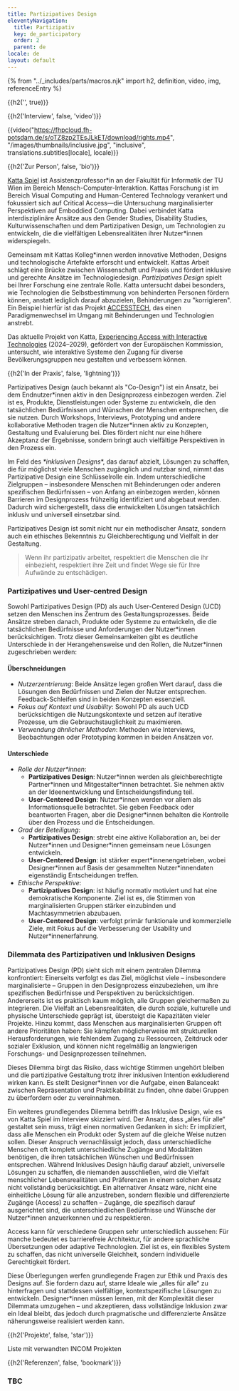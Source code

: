 ```yaml
---
title: Partizipatives Design
eleventyNavigation:
  title: Partizipativ
  key: de_participatory
  order: 2
  parent: de
locale: de
layout: default
---
```


{% from "../_includes/parts/macros.njk" import h2, definition, video, img, referenceEntry %}

{{h2('', true)}}

{{h2('Interview', false, 'video')}}

{{video("https://fhpcloud.fh-potsdam.de/s/oTZ8zp2TEsJLkET/download/rights.mp4", "/images/thumbnails/inclusive.jpg", "inclusive", translations.subtitles[locale], locale)}}

{{h2('Zur Person', false, 'bio')}}

[Katta Spiel](https://informatics.tuwien.ac.at/people/katta-spiel) ist Assistenzprofessor\*in an der Fakultät für Informatik der TU Wien im Bereich Mensch-Computer-Interaktion. Kattas Forschung ist im Bereich Visual Computing and Human-Centered Technology verankert und fokussiert sich auf Critical Access—die Untersuchung marginalisierter Perspektiven auf Emboddied Computing. Dabei verbindet Katta interdisziplinäre Ansätze aus den Gender Studies, Disability Studies, Kulturwissenschaften und dem Partizipativen Design, um Technologien zu entwickeln, die die vielfältigen Lebensrealitäten ihrer Nutzer\*innen widerspiegeln.

Gemeinsam mit Kattas Kolleg\*innen werden innovative Methoden, Designs und technologische Artefakte erforscht und entwickelt. Kattas Arbeit schlägt eine Brücke zwischen Wissenschaft und Praxis und fördert inklusive und gerechte Ansätze im Technologiedesign. *Partizipatives Design* spielt bei Ihrer Forschung eine zentrale Rolle. Katta untersucht dabei besonders, wie Technologien die Selbstbestimmung von behinderten Personen fördern können, anstatt lediglich darauf abzuzielen, Behinderungen zu "korrigieren". Ein Beispiel hierfür ist das Projekt [ACCESSTECH](https://informatics.tuwien.ac.at/news/2470), das einen Paradigmenwechsel im Umgang mit Behinderungen und Technologien anstrebt.

Das aktuelle Projekt von Katta, [Experiencing Access with Interactive Technologies](https://tiss.tuwien.ac.at/fpl/project/index.xhtml?id=2246166) (2024–2029), gefördert von der Europäischen Kommission, untersucht, wie interaktive Systeme den Zugang für diverse Bevölkerungsgruppen neu gestalten und verbessern können.

{{h2('In der Praxis', false, 'lightning')}}

Partizipatives Design (auch bekannt als "Co-Design") ist ein Ansatz, bei dem Endnutzer\*innen aktiv in den Designprozess einbezogen werden. Ziel ist es, Produkte, Dienstleistungen oder Systeme zu entwickeln, die den tatsächlichen Bedürfnissen und Wünschen der Menschen entsprechen, die sie nutzen. Durch Workshops, Interviews, Prototyping und andere kollaborative Methoden tragen die Nutzer\*innen aktiv zu Konzepten, Gestaltung und Evaluierung bei. Dies fördert nicht nur eine höhere Akzeptanz der Ergebnisse, sondern bringt auch vielfältige Perspektiven in den Prozess ein.  

Im Feld des *\*inklusiven Designs**, das darauf abzielt, Lösungen zu schaffen, die für möglichst viele Menschen zugänglich und nutzbar sind, nimmt das Partizipative Design eine Schlüsselrolle ein. Indem unterschiedliche Zielgruppen – insbesondere Menschen mit Behinderungen oder anderen spezifischen Bedürfnissen – von Anfang an einbezogen werden, können Barrieren im Designprozess frühzeitig identifiziert und abgebaut werden. Dadurch wird sichergestellt, dass die entwickelten Lösungen tatsächlich inklusiv und universell einsetzbar sind.  

Partizipatives Design ist somit nicht nur ein methodischer Ansatz, sondern auch ein ethisches Bekenntnis zu Gleichberechtigung und Vielfalt in der Gestaltung.

> Wenn ihr partizipativ arbeitet, respektiert die Menschen die ihr einbezieht, respektiert ihre Zeit und findet Wege sie für Ihre Aufwände zu entschädigen.

### Partizipatives und User-centred Design

Sowohl Partizipatives Design (PD) als auch User-Centered Design (UCD) setzen den Menschen ins Zentrum des Gestaltungsprozesses. Beide Ansätze streben danach, Produkte oder Systeme zu entwickeln, die die tatsächlichen Bedürfnisse und Anforderungen der Nutzer\*innen berücksichtigen. Trotz dieser Gemeinsamkeiten gibt es deutliche Unterschiede in der Herangehensweise und den Rollen, die Nutzer\*innen zugeschrieben werden:

#### Überschneidungen

- *Nutzerzentrierung*: Beide Ansätze legen großen Wert darauf, dass die Lösungen den Bedürfnissen und Zielen der Nutzer entsprechen. Feedback-Schleifen sind in beiden Konzepten essenziell.
- *Fokus auf Kontext und Usability*: Sowohl PD als auch UCD berücksichtigen die Nutzungskontexte und setzen auf iterative Prozesse, um die Gebrauchstauglichkeit zu maximieren.
- *Verwendung ähnlicher Methoden*: Methoden wie Interviews, Beobachtungen oder Prototyping kommen in beiden Ansätzen vor.

#### Unterschiede

- *Rolle der Nutzer\*innen*:
  - **Partizipatives Design**: Nutzer\*innen werden als gleichberechtigte Partner\*innen und Mitgestalter\*innen betrachtet. Sie nehmen aktiv an der Ideenentwicklung und Entscheidungsfindung teil.
  - **User-Centered Design**: Nutzer\*innen werden vor allem als Informationsquelle betrachtet. Sie geben Feedback oder beantworten Fragen, aber die Designer\*innen behalten die Kontrolle über den Prozess und die Entscheidungen.
- *Grad der Beteiligung*:
  - **Partizipatives Design**: strebt eine aktive Kollaboration an, bei der Nutzer\*innen und Designer\*innen gemeinsam neue Lösungen entwickeln.
  - **User-Centered Design**: ist stärker expert\*innenengetrieben, wobei Designer\*innen auf Basis der gesammelten Nutzer\*innendaten eigenständig Entscheidungen treffen.
- *Ethische Perspektive*:
  - **Partizipatives Design**: ist häufig normativ motiviert und hat eine demokratische Komponente. Ziel ist es, die Stimmen von marginalisierten Gruppen stärker einzubinden und Machtasymmetrien abzubauen.
  - **User-Centered Design**: verfolgt primär funktionale und kommerzielle Ziele, mit Fokus auf die Verbesserung der Usability und Nutzer\*innenerfahrung.

### Dilemmata des Partizipativen und Inklusiven Designs

Partizipatives Design (PD) sieht sich mit einem zentralen Dilemma konfrontiert: Einerseits verfolgt es das Ziel, möglichst viele – insbesondere marginalisierte – Gruppen in den Designprozess einzubeziehen, um ihre spezifischen Bedürfnisse und Perspektiven zu berücksichtigen. Andererseits ist es praktisch kaum möglich, alle Gruppen gleichermaßen zu integrieren. Die Vielfalt an Lebensrealitäten, die durch soziale, kulturelle und physische Unterschiede geprägt ist, übersteigt die Kapazitäten vieler Projekte. Hinzu kommt, dass Menschen aus marginalisierten Gruppen oft andere Prioritäten haben: Sie kämpfen möglicherweise mit strukturellen Herausforderungen, wie fehlendem Zugang zu Ressourcen, Zeitdruck oder sozialer Exklusion, und können nicht regelmäßig an langwierigen Forschungs- und Designprozessen teilnehmen.

Dieses Dilemma birgt das Risiko, dass wichtige Stimmen ungehört bleiben und die partizipative Gestaltung trotz ihrer inklusiven Intention exkludierend wirken kann. Es stellt Designer\*innen vor die Aufgabe, einen Balanceakt zwischen Repräsentation und Praktikabilität zu finden, ohne dabei Gruppen zu überfordern oder zu vereinnahmen.

Ein weiteres grundlegendes Dilemma betrifft das Inklusive Design, wie es von Katta Spiel im Interview skizziert wird. Der Ansatz, dass „alles für alle“ gestaltet sein muss, trägt einen normativen Gedanken in sich: Er impliziert, dass alle Menschen ein Produkt oder System auf die gleiche Weise nutzen sollen. Dieser Anspruch vernachlässigt jedoch, dass unterschiedliche Menschen oft komplett unterschiedliche Zugänge und Modalitäten benötigen, die ihren tatsächlichen Wünschen und Bedürfnissen entsprechen. Während Inklusives Design häufig darauf abzielt, universelle Lösungen zu schaffen, die niemanden ausschließen, wird die Vielfalt menschlicher Lebensrealitäten und Präferenzen in einem solchen Ansatz nicht vollständig berücksichtigt. Ein alternativer Ansatz wäre, nicht eine einheitliche Lösung für alle anzustreben, sondern flexible und differenzierte Zugänge (Access) zu schaffen – Zugänge, die spezifisch darauf ausgerichtet sind, die unterschiedlichen Bedürfnisse und Wünsche der Nutzer\*innen anzuerkennen und zu respektieren.

Access kann für verschiedene Gruppen sehr unterschiedlich aussehen: Für manche bedeutet es barrierefreie Architektur, für andere sprachliche Übersetzungen oder adaptive Technologien. Ziel ist es, ein flexibles System zu schaffen, das nicht universelle Gleichheit, sondern individuelle Gerechtigkeit fördert.

Diese Überlegungen werfen grundlegende Fragen zur Ethik und Praxis des Designs auf. Sie fordern dazu auf, starre Ideale wie „alles für alle“ zu hinterfragen und stattdessen vielfältige, kontextspezifische Lösungen zu entwickeln. Designer\*innen müssen lernen, mit der Komplexität dieser Dilemmata umzugehen – und akzeptieren, dass vollständige Inklusion zwar ein Ideal bleibt, das jedoch durch pragmatische und differenzierte Ansätze näherungsweise realisiert werden kann.


{{h2('Projekte', false, 'star')}}

Liste mit verwandten INCOM Projekten

{{h2('Referenzen', false, 'bookmark')}}

### TBC